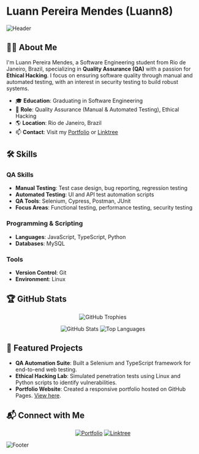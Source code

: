 # Luann Pereira Mendes (Luann8)  

![Header](https://capsule-render.vercel.app/api?type=waving&color=87CEEB:7FFFD4&height=120§ion=header&text=Welcome%20to%20my%20GitHub!&fontColor=ffffff&fontSize=40)

## 👨‍💻 About Me  
I'm Luann Pereira Mendes, a Software Engineering student from Rio de Janeiro, Brazil, specializing in **Quality Assurance (QA)** with a passion for **Ethical Hacking**. I focus on ensuring software quality through manual and automated testing, with an interest in security testing to build robust systems.  

- 🎓 **Education**: Graduating in Software Engineering  
- 💼 **Role**: Quality Assurance (Manual & Automated Testing), Ethical Hacking  
- 🌎 **Location**: Rio de Janeiro, Brazil  
- 📫 **Contact**: Visit my [Portfolio](https://luann8.github.io/Luann-portifolio/) or [Linktree](https://luann8.github.io/LinkTree/)  

## 🛠️ Skills  
### QA Skills  
- **Manual Testing**: Test case design, bug reporting, regression testing  
- **Automated Testing**: UI and API test automation scripts  
- **QA Tools**: Selenium, Cypress, Postman, JUnit  
- **Focus Areas**: Functional testing, performance testing, security testing  

### Programming & Scripting  
- **Languages**: JavaScript, TypeScript, Python  
- **Databases**: MySQL  

### Tools  
- **Version Control**: Git  
- **Environment**: Linux  

## 🏆 GitHub Stats  
<p align="center">  
  <img src="https://github-profile-trophy.vercel.app/?username=Luann8&theme=chalk&no-frame=true&margin-w=10&column=6&title=Stars,Commits,Repositories,PullRequest,Followers,Issues" alt="GitHub Trophies" />  
</p>  
<p align="center">  
  <img src="https://github-readme-stats.vercel.app/api?username=Luann8&show_icons=true&theme=vue&hide_border=true" alt="GitHub Stats" />  
  <img src="https://github-readme-stats.vercel.app/api/top-langs/?username=Luann8&layout=compact&theme=vue&hide_border=true" alt="Top Languages" />  
</p>  

## 🚀 Featured Projects  
- **QA Automation Suite**: Built a Selenium and TypeScript framework for end-to-end web testing.  
- **Ethical Hacking Lab**: Simulated penetration tests using Linux and Python scripts to identify vulnerabilities.  
- **Portfolio Website**: Created a responsive portfolio hosted on GitHub Pages. [View here](https://luann8.github.io/Luann-portifolio/).  

## 📬 Connect with Me  
<p align="center">  
  <a href="https://luann8.github.io/Luann-portifolio/"><img src="https://img.shields.io/badge/Portfolio-800080?style=flat-square&logo=web&logoColor=white" alt="Portfolio"/></a>  
  <a href="https://luann8.github.io/LinkTree/"><img src="https://img.shields.io/badge/Linktree-800080?style=flat-square&logo=linktree&logoColor=white" alt="Linktree"/></a>  
</p>  

![Footer](https://capsule-render.vercel.app/api?type=waving&color=7FFFD4:87CEEB&height=120§ion=footer&text=Thanks%20for%20visiting!&fontColor=ffffff&fontSize=30&reversal=true)
